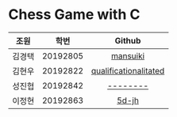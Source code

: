 # Chess Game with C

|  조원   |    학번    |                              Github                               |
| :---: | :------: | :---------------------------------------------------------------: |
|  김경택  | 20192805 |              [mansuiki](https://github.com/mansuiki)              |
|  김현우  | 20192822 | [qualificationalitated](https://github.com/qualificationalitated) |
|  성진협  | 20192842 |                  [--------](https://github.com/)                  |
|  이정현  | 20192863 |                 [5d-jh](https://github.com/5d-jh)                 |
